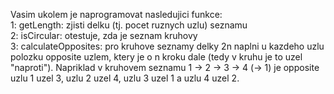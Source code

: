 Vasim ukolem je naprogramovat nasledujici funkce:<br />
1: getLength: zjisti delku (tj. pocet ruznych uzlu) seznamu<br />
2: isCircular: otestuje, zda je seznam kruhovy<br />
3: calculateOpposites: pro kruhove seznamy delky 2n naplni u kazdeho uzlu
polozku opposite uzlem, ktery je o n kroku dale (tedy v kruhu je to uzel
"naproti"). Napriklad v kruhovem seznamu 1 -> 2 -> 3 -> 4 (-> 1) je opposite
uzlu 1 uzel 3, uzlu 2 uzel 4, uzlu 3 uzel 1 a uzlu 4 uzel 2.
